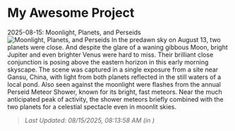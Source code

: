 # My Awesome Project

<!-- APOD Start -->
2025-08-15: Moonlight, Planets, and Perseids
![Moonlight, Planets, and Perseids](https://apod.nasa.gov/apod/image/2508/IMG_20250813_202125v1.jpg)
In the predawn sky on August 13, two planets were close. And despite the glare of a waning gibbous Moon, bright Jupiter and even brighter Venus were hard to miss. Their brilliant close conjunction is posing above the eastern horizon in this early morning skyscape. The scene was captured in a single exposure from a site near Gansu, China, with light from both planets reflected in the still waters of a local pond. Also seen against the moonlight were flashes from the annual Perseid Meteor Shower, known for its bright, fast meteors. Near the much anticipated peak of activity, the shower meteors briefly combined with the two planets for a celestial spectacle even in moonlit skies.
> _Last Updated: 08/15/2025, 08:13:58 AM (in )_
<!-- APOD End -->
